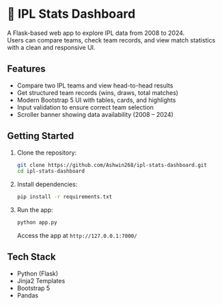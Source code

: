 # 🏏 IPL Stats Dashboard

A Flask-based web app to explore IPL data from 2008 to 2024.  
Users can compare teams, check team records, and view match statistics with a clean and responsive UI.

## Features
- Compare two IPL teams and view head-to-head results
- Get structured team records (wins, draws, total matches)
- Modern Bootstrap 5 UI with tables, cards, and highlights
- Input validation to ensure correct team selection
- Scroller banner showing data availability (2008 – 2024)

## Getting Started
1. Clone the repository:
   ```bash
   git clone https://github.com/Ashwin268/ipl-stats-dashboard.git
   cd ipl-stats-dashboard
   ```

2. Install dependencies:

   ```bash
   pip install -r requirements.txt
   ```
3. Run the app:

   ```bash
   python app.py
   ```

   Access the app at `http://127.0.0.1:7000/`

## Tech Stack

* Python (Flask)
* Jinja2 Templates
* Bootstrap 5
* Pandas

